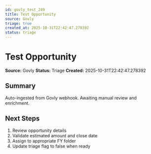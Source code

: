 ```yaml
---
id: govly_test_249
title: Test Opportunity
source: Govly
triage: true
created_at: 2025-10-31T22:42:47.278392
status: triage
---
```


# Test Opportunity

**Source:** Govly
**Status:** Triage
**Created:** 2025-10-31T22:42:47.278392

## Summary

Auto-ingested from Govly webhook. Awaiting manual review and enrichment.

## Next Steps

1. Review opportunity details
2. Validate estimated amount and close date
3. Assign to appropriate FY folder
4. Update triage flag to false when ready

